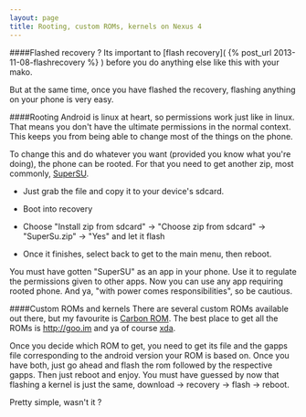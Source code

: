 ```yaml
---
layout: page 
title: Rooting, custom ROMs, kernels on Nexus 4
---
```


####Flashed recovery ?
Its important to [flash recovery]( {% post_url 2013-11-08-flashrecovery %} ) before you do anything else like this with your mako.

But at the same time, once you have flashed the recovery, flashing anything on your phone is very easy. 

####Rooting
Android is linux at heart, so permissions work just like in linux. That means you don't have the ultimate permissions in the normal context. This keeps you from being able to change most of the things on the phone. 

To change this and do whatever you want (provided you know what you're doing), the phone can be rooted. For that you need to get another zip, most commonly, [SuperSU](http://download.chainfire.eu/204).  

* Just grab the file and copy it to your device's sdcard. 

* Boot into recovery

* Choose "Install zip from sdcard" -> "Choose zip from sdcard" -> "SuperSu.zip" -> "Yes" and let it flash

* Once it finishes, select back to get to the main menu, then reboot. 

You must have gotten "SuperSU" as an app in your phone. Use it to regulate the permissions given to other apps. Now you can use any app requiring rooted phone. And ya, "with power comes responsibilities", so be cautious.

####Custom ROMs and kernels 
There are several custom ROMs available out there, but my favourite is [Carbon ROM](http://carbon-rom.com). The best place to get all the ROMs is <http://goo.im> and ya of course [xda](http://forum.xda-developers.com/nexus-4#romList).

Once you decide which ROM to get, you need to get its file and the gapps file corresponding to the android version your ROM is based on. 
Once you have both, just go ahead and flash the rom followed by the respective gapps. Then just reboot and enjoy. You must have guessed by now that flashing a kernel is just the same, download -> recovery -> flash -> reboot. 

Pretty simple, wasn't it ?

